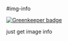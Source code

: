 #img-info

[![Greenkeeper badge](https://badges.greenkeeper.io/zhuangya/image-info.svg)](https://greenkeeper.io/)

just get image info
